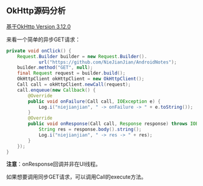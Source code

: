 ## OkHttp源码分析

[基于OkHttp Version 3.12.0](https://square.github.io/okhttp/changelog_3x/#version-3120)

来看一个简单的异步GET请求：

```java
private void onClick() {
    Request.Builder builder = new Request.Builder().
            url("https://github.com/NieJianJian/AndroidNotes");
    builder.method("GET", null);
    final Request request = builder.build();
    OkHttpClient okHttpClient = new OkHttpClient();
    Call call = okHttpClient.newCall(request);
    call.enqueue(new Callback() {
        @Override
        public void onFailure(Call call, IOException e) {
            Log.i("niejianjian", " -> onFailure -> " + e.toString());
        }
        @Override
        public void onResponse(Call call, Response response) throws IOException {
            String res = response.body().string();
            Log.i("niejianjian", " -> res -> " + res);
        }
    });
}
```

**注意**：onResponse回调并非在UI线程。

如果想要调用同步GET请求，可以调用Call的execute方法。

